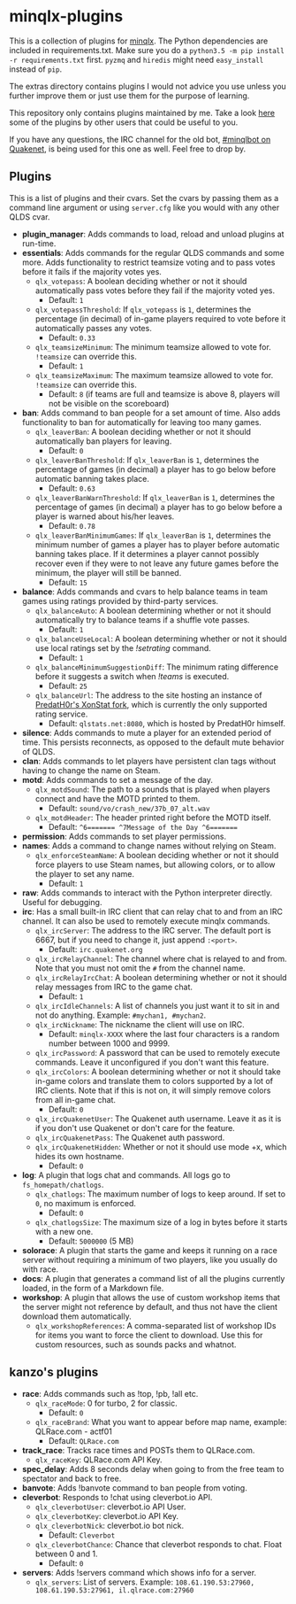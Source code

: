# minqlx-plugins
This is a collection of plugins for [minqlx](https://github.com/MinoMino/minqlx).
The Python dependencies are included in requirements.txt. Make sure you do a
`python3.5 -m pip install -r requirements.txt` first. `pyzmq` and `hiredis` might
need `easy_install` instead of `pip`.

The extras directory contains plugins I would not advice you use unless you further improve them or
just use them for the purpose of learning.

This repository only contains plugins maintained by me. Take a look [here](https://github.com/MinoMino/minqlx/wiki/Useful-Plugins) some of the plugins by other users that could be useful to you.

If you have any questions, the IRC channel for the old bot,
[#minqlbot on Quakenet](http://webchat.quakenet.org/?channels=minqlbot),
is being used for this one as well. Feel free to drop by.

## Plugins
This is a list of plugins and their cvars. Set the cvars by passing them as a command line argument or using `server.cfg`
like you would with any other QLDS cvar.

- **plugin_manager**: Adds commands to load, reload and unload plugins at run-time.
- **essentials**: Adds commands for the regular QLDS commands and some more. Adds functionality to restrict teamsize voting
and to pass votes before it fails if the majority votes yes.
  - `qlx_votepass`: A boolean deciding whether or not it should automatically pass votes before they fail if the majority
  voted yes.
    - Default: `1`
  - `qlx_votepassThreshold`: If `qlx_votepass` is `1`, determines the percentage (in decimal) of in-game players required to
  vote before it automatically passes any votes.
    - Default: `0.33`
  - `qlx_teamsizeMinimum`: The minimum teamsize allowed to vote for. `!teamsize` can override this.
    - Default: `1`
  - `qlx_teamsizeMaximum`: The maximum teamsize allowed to vote for. `!teamsize` can override this.
    - Default: `8` (if teams are full and teamsize is above 8, players will not be visible on the scoreboard)
- **ban**: Adds command to ban people for a set amount of time. Also adds functionality to ban for automatically
for leaving too many games.
  - `qlx_leaverBan`: A boolean deciding whether or not it should automatically ban players for leaving.
    - Default: `0`
  - `qlx_leaverBanThreshold`:  If `qlx_leaverBan` is `1`, determines the percentage of games (in decimal) a player has
  to go below before automatic banning takes place.
    - Default: `0.63`
  - `qlx_leaverBanWarnThreshold`: If `qlx_leaverBan` is `1`, determines the percentage of games (in decimal) a player has
  to go below before a player is warned about his/her leaves.
    - Default: `0.78`
  - `qlx_leaverBanMinimumGames`: If `qlx_leaverBan` is `1`, determines the minimum number of games a player has to player
  before automatic banning takes place. If it determines a player cannot possibly recover even if they were to not leave
  any future games before the minimum, the player will still be banned.
    - Default: `15`
- **balance**: Adds commands and cvars to help balance teams in team games using ratings provided by third-party services.
  - `qlx_balanceAuto`: A boolean determining whether or not it should automatically try to balance teams if a shuffle vote passes.
    - Default: `1`
  - `qlx_balanceUseLocal`: A boolean determining whether or not it should use local ratings set by the *!setrating* command.
    - Default: `1`
  - `qlx_balanceMinimumSuggestionDiff`: The minimum rating difference before it suggests a switch when *!teams* is executed.
    - Default: `25`
  - `qlx_balanceUrl`: The address to the site hosting an instance of [PredatH0r's XonStat fork](https://github.com/PredatH0r/XonStat),
  which is currently the only supported rating service.
    - Default: `qlstats.net:8080`, which is hosted by PredatH0r himself.
- **silence**: Adds commands to mute a player for an extended period of time. This persists reconnects, as opposed to the
default mute behavior of QLDS.
- **clan**: Adds commands to let players have persistent clan tags without having to change the name on Steam.
- **motd**: Adds commands to set a message of the day.
  - `qlx_motdSound`: The path to a sounds that is played when players connect and have the MOTD printed to them.
    - Default: `sound/vo/crash_new/37b_07_alt.wav`
  - `qlx_motdHeader`: The header printed right before the MOTD itself.
    - Default: `^6======= ^7Message of the Day ^6=======`
- **permission**: Adds commands to set player permissions.
- **names**: Adds a command to change names without relying on Steam.
  - `qlx_enforceSteamName`: A boolean deciding whether or not it should force players to use Steam names,
    but allowing colors, or to allow the player to set any name.
    - Default: `1`
- **raw**: Adds commands to interact with the Python interpreter directly. Useful for debugging.
- **irc**: Has a small built-in IRC client that can relay chat to and from an IRC channel. It can also be used to remotely execute
minqlx commands.
  - `qlx_ircServer`: The address to the IRC server. The default port is 6667, but if you need to change it, just append `:<port>`.
    - Default: `irc.quakenet.org`
  - `qlx_ircRelayChannel`: The channel where chat is relayed to and from. Note that you must not omit the `#` from the channel name.
  - `qlx_ircRelayIrcChat`: A boolean determining whether or not it should relay messages from IRC to the game chat.
    - Default: `1`
  - `qlx_ircIdleChannels`: A list of channels you just want it to sit in and not do anything. Example: `#mychan1, #mychan2`.
  - `qlx_ircNickname`: The nickname the client will use on IRC.
    - Default: `minqlx-XXXX` where the last four characters is a random number between 1000 and 9999.
  - `qlx_ircPassword`: A password that can be used to remotely execute commands. Leave it unconfigured if you don't want this feature.
  - `qlx_ircColors`: A boolean determining whether or not it should take in-game colors and translate them to colors supported by
  a lot of IRC clients. Note that if this is not on, it will simply remove colors from all in-game chat.
    - Default: `0`
  - `qlx_ircQuakenetUser`: The Quakenet auth username. Leave it as it is if you don't use Quakenet or don't care for the feature.
  - `qlx_ircQuakenetPass`: The Quakenet auth password.
  - `qlx_ircQuakenetHidden`: Whether or not it should use mode +x, which hides its own hostname.
    - Default: `0`
- **log**: A plugin that logs chat and commands. All logs go to `fs_homepath/chatlogs`.
  - `qlx_chatlogs`: The maximum number of logs to keep around. If set to `0`, no maximum is enforced.
    - Default: `0`
  - `qlx_chatlogsSize`: The maximum size of a log in bytes before it starts with a new one.
    - Default: `5000000` (5 MB)
- **solorace**: A plugin that starts the game and keeps it running on a race server without requiring a minimum of two players,
like you usually do with race.
- **docs**: A plugin that generates a command list of all the plugins currently loaded, in the form of a Markdown file.
- **workshop**: A plugin that allows the use of custom workshop items that the server might not reference by default,
and thus not have the client download them automatically.
  - `qlx_workshopReferences`: A comma-separated list of workshop IDs for items you want to force the client to download.
  Use this for custom resources, such as sounds packs and whatnot.

## kanzo's plugins
- **race**: Adds commands such as !top, !pb, !all etc.
  - `qlx_raceMode`: 0 for turbo, 2 for classic.
    - Default: `0`
  - `qlx_raceBrand`: What you want to appear before map name, example: QLRace.com - actf01
    - Default: `QLRace.com`
- **track_race**: Tracks race times and POSTs them to QLRace.com.
  - `qlx_raceKey`: QLRace.com API Key.
- **spec_delay**: Adds 8 seconds delay when going to from the free team to spectator and back to free.
- **banvote**: Adds !banvote command to ban people from voting.
- **cleverbot**: Responds to !chat using cleverbot.io API.
  - `qlx_cleverbotUser`: cleverbot.io API User.
  - `qlx_cleverbotKey`: cleverbot.io API Key.
  - `qlx_cleverbotNick`: cleverbot.io bot nick.
    - Default: `Cleverbot`
  - `qlx_cleverbotChance`: Chance that cleverbot responds to chat. Float between 0 and 1.
    - Default: `0`
- **servers**: Adds !servers command which shows info for a server.
  - `qlx_servers`: List of servers. Example: `108.61.190.53:27960, 108.61.190.53:27961, il.qlrace.com:27960`
